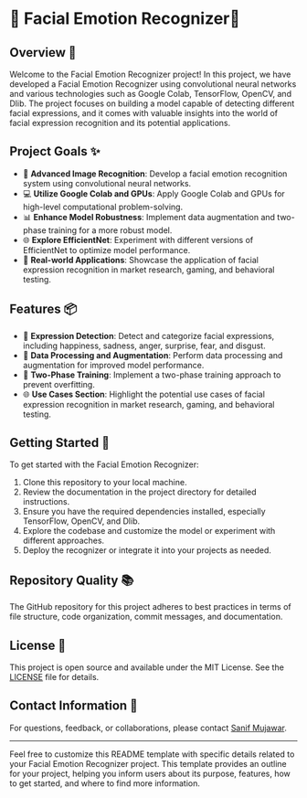 # 🚀 Facial Emotion Recognizer🚀

## Overview 🌟

Welcome to the Facial Emotion Recognizer project! In this project, we have developed a Facial Emotion Recognizer using convolutional neural networks and various technologies such as Google Colab, TensorFlow, OpenCV, and Dlib. The project focuses on building a model capable of detecting different facial expressions, and it comes with valuable insights into the world of facial expression recognition and its potential applications.

## Project Goals ✨

- 🧠 **Advanced Image Recognition**: Develop a facial emotion recognition system using convolutional neural networks.
- 💻 **Utilize Google Colab and GPUs**: Apply Google Colab and GPUs for high-level computational problem-solving.
- 📊 **Enhance Model Robustness**: Implement data augmentation and two-phase training for a more robust model.
- 🌐 **Explore EfficientNet**: Experiment with different versions of EfficientNet to optimize model performance.
- 🌟 **Real-world Applications**: Showcase the application of facial expression recognition in market research, gaming, and behavioral testing.

## Features 📦

- 📸 **Expression Detection**: Detect and categorize facial expressions, including happiness, sadness, anger, surprise, fear, and disgust.
- 🔄 **Data Processing and Augmentation**: Perform data processing and augmentation for improved model performance.
- 🤖 **Two-Phase Training**: Implement a two-phase training approach to prevent overfitting.
- 🌐 **Use Cases Section**: Highlight the potential use cases of facial expression recognition in market research, gaming, and behavioral testing.

## Getting Started 📝

To get started with the Facial Emotion Recognizer:

1. Clone this repository to your local machine.
2. Review the documentation in the project directory for detailed instructions.
3. Ensure you have the required dependencies installed, especially TensorFlow, OpenCV, and Dlib.
4. Explore the codebase and customize the model or experiment with different approaches.
5. Deploy the recognizer or integrate it into your projects as needed.

## Repository Quality 📚

The GitHub repository for this project adheres to best practices in terms of file structure, code organization, commit messages, and documentation.

## License 📜

This project is open source and available under the MIT License. See the [LICENSE](LICENSE) file for details.

## Contact Information 📧

For questions, feedback, or collaborations, please contact [Sanif Mujawar](mailto:sanifmujawar@gmail.com).

---

Feel free to customize this README template with specific details related to your Facial Emotion Recognizer project. This template provides an outline for your project, helping you inform users about its purpose, features, how to get started, and where to find more information.
